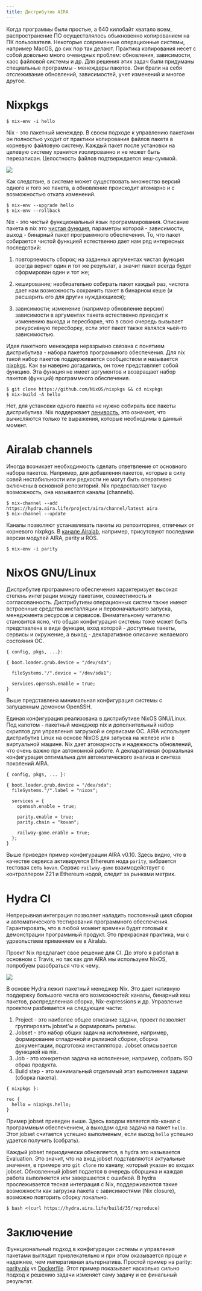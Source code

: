 ```yaml
---
title: Дистрибутив AIRA 
---
```


Когда программы были простые, а 640 килобайт хватало всем, распространение ПО осуществлялось обыкновенно копированием на ПК пользователя. Некоторые современные операционные системы, например MacOS, до сих пор так делают. Практика копирования несет с собой довольно много очевидных проблем: обновления, зависимости, хаос файловой системы и др. Для решения этих задач были придуманы специальные программы - менеждеры пакетов. Они брали на себя отслеживание обновлений, зависимостей, учет изменений и многое другое.

Nixpkgs
=======

```
$ nix-env -i hello 
```

Nix - это пакетный менеждер. В своем подходе к управлению пакетами он полностью уходит от практики копирования файлов пакета в корневую файловую систему. Каждый пакет после установки на целевую систему хранится изолированно и не может быть перезаписан. Целостность файлов подтверждается хеш-суммой.

![](/images/nix-user-environments.png)

Как следствие, в системе может существовать множество версий одного и того же пакета, а обновление происходит атомарно и с возможностью отката изменений.

```
$ nix-env --upgrade hello 
$ nix-env --rollback
```

Nix - это чистый функциональный язык программирования. Описание пакета в nix это [чистая функция](https://github.com/MostlyAdequate/mostly-adequate-guide-ru/blob/master/ch3-ru.md), параметры которой - зависимости, выход - бинарный пакет программного обеспечения. То, что пакет собирается чистой функцией естественно дает нам ряд интересных последствий:

1. повторяемость сборок;
   на заданных аргументах чистая функция всегда вернет один и тот же результат, а значит пакет всегда будет сформирован один и тот же;

2. кеширование;
   необязательно собирать пакет каждый раз, чистота дает нам возможность сохранить пакет в бинарном кеше (и расшарить его для других нуждающихся);

3. зависимости;
   изменение (например обновление версии) зависимости в аргументах пакета естественно приводит к изменению выхода и пересборке, что в свою очередь вызывает рекурсивную пересборку, если этот пакет также являлся чьей-то зависимостью.

Идея пакетного менеждера неразрывно связана с понятием дистрибутива - набора пaкетов программного обеспечения. Для nix такой набор пакетов поддерживается сообществом и называется [nixpkgs](https://github.com/NixOS/nixpkgs). Как вы наверно догадались, он тоже представляет собой функцию. Эта функция не имеет аргументов и возвращает набор пакетов (функций) программного обеспечения. 

```
$ git clone https://github.com/NixOS/nixpkgs && cd nixpkgs
$ nix-build -A hello
```

Нет, для установки одного пакета не нужно собирать все пакеты дистрибутива. Nix поддержвает [ленивость](https://ru.wikibooks.org/wiki/%D0%AF%D0%B7%D1%8B%D0%BA_Haskell:_%D0%9E_%D0%BF%D0%BE%D0%BB%D1%8C%D0%B7%D0%B5_%D0%B8_%D0%B2%D1%80%D0%B5%D0%B4%D0%B5_%D0%BB%D0%B5%D0%BD%D0%B8), это означает, что вычисляются только те выражения, которые необходимы в данный момент.

Airalab channels
================

Иногда возникает необходимость сделать ответвление от основного набора пакетов. Например, для добавления пакетов, которые в силу совей нестабильности или редкости не могут быть оперативно включены в основной репозиторий. Nix предоставляет такую возможность, она называется каналы (channels).

```
$ nix-channel --add https://hydra.aira.life/project/aira/channel/latest aira
$ nix-channel --update
```

Каналы позволяют устанавливать пакеты из репозиториев, отличных от корневого nixpkgs. В [канале Airalab](https://github.com/airalab/airalab-channels), например, присутсвуют последнии версии модулей AIRA, parity и ROS.

```
$ nix-env -i parity
```

NixOS GNU/Linux
===============

Дистрибутив программного обеспечения характеризует высокая степень интеграции между пакетами, совместимость и согласованность. Дистрибутивы операционных систем также имеют встроенные средства инсталляции и первоначального запуска, менеджмента ресурсов и сервисов. Внимательному читателю становится ясно, что общая конфигурация системы тоже может быть представлена в виде функции, вход которой - доступные пакеты, сервисы и окружение, а выход - декларативное описание желаемого состояния ОС.


```
{ config, pkgs, ...}:

{ boot.loader.grub.device = "/dev/sda";

  fileSystems."/".device = "/dev/sda1";

  services.openssh.enable = true;
}
```

Выше представлена минимальная конфигурация системы с запущенным демоном OpenSSH.

Единая конфигурация реализована в дистрибутиве NixOS GNU/Linux. Под капотом - пакетный менеджер nix и дополнительный набор скриптов для управления загрузкой и сервисами ОС. AIRA использует дистрибутив Linux на основе NixOS для запуска на железе или в виртуальной машине. Nix дает атомарность и надежность обновлений, что очень важно при автономной работе. А декларативная формальная конфигурация оптимальна для автоматического анализа и синтеза поколений AIRA.

```
{ config, pkgs, ... }:       

{ boot.loader.grub.device = "/dev/sda";     
  fileSystems."/".label = "nixos";

  services = {
    openssh.enable = true;

    parity.enable = true;
    parity.chain = "kovan";

    railway-game.enable = true;
  };
}
```

Выше приведен пример конфигурации AIRA v0.10. Здесь видно, что в качестве сервиса активируется Ethereum нода `parity`, вибрается тестовая сеть `kovan`. Сервис `railway-game` взаимодействует с контроллером Z21 и Ethereum нодой, следит за рынками метрик.

Hydra CI
========

Непрерывная интеграция позволяет наладить постоянный цикл сборки и автоматического тестирования программного обеспечения. Гарантировать, что в любой момент времени будет готовый к демонстрации программный продукт. Это прекрасная практика, мы с удовольствем применяем ее в Airalab.

Проект Nix предлагает свое решение для CI. До этого я работал в основном с Travis, но так как для AIRA мы используем NixOS, попробуем разобраться что к чему.

![](/images/hydra-continuous-integration.png)

В основе Hydra лежит пакетный менеджер Nix. Это дает нативную поддержку большого числа его возможностей: каналы, бинарный кеш пакетов, распределенная сборка, Nix-expressions и др. Управление проектом разбивается на следующие части:

1. Project - это наиболее общее описание задачи, проект позволяет группировать jobset'ы и формировать релизы. 
2. Jobset - это набор общих задач на исполнение, например, формирование отладочной и релизной сборки, сборка документации, подготовка инсталлятора. Jobset описывается функцией на nix.
3. Job - это конкретная задача на исполнение, например, собрать ISO образ продукта.
4. Build step - это минимальный отделимый этап выполнения задачи (сборка пакета).

```
{ nixpkgs }:

rec {
  hello = nixpkgs.hello;
}
```

Пример jobset приведен выше. Здесь входом является nix-канал с программным обеспечением, а выходом одна задача на пакет `hello`. Этот jobset считается успешно выполненым, если выход `hello` успешно удается получить (собрать).

Каждый jobset периодически обновляется, в hydra это называется Evaluation. Это значит, что на вход jobset подставляются актуальные значения, в примере это `git clone` по каналу, который указан во входах jobset. Обновленный jobset подается в очередь сборщика и каждая работа выполняется или завершается с ошибкой. В hydra прослеживается тесная интеграция с Nix, поддерживаются такие возможности как загрузка пакета с зависимостями (Nix closure), возможно повторить сборку локально.

```
$ bash <(curl https://hydra.aira.life/build/35/reproduce)
```

Заключение
==========

Функциональный подход в конфигурации системы и управления пакетами выглядит привлекательно и при этом оказывается проще и надежнее, чем императивная альтернатива. Простой пример на parity: [parity.nix](https://raw.githubusercontent.com/airalab/airalab-channels/nixos-17.09/pkgs/applications/altcoins/parity/default.nix) vs [Dockerfile](https://raw.githubusercontent.com/paritytech/parity/master/docker/hub/Dockerfile). Этот пример показывает насколько сильно подход к решению задачи изменяет саму задачу и ее финальный результат.
